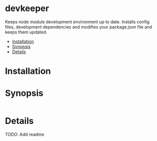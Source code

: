 # devkeeper

Keeps node module development environment up to date. Installs config files, development dependencies and modifies your package.json file and keeps them updated.

<!-- START doctoc generated TOC please keep comment here to allow auto update -->
<!-- DON'T EDIT THIS SECTION, INSTEAD RE-RUN doctoc TO UPDATE -->

- [Installation](#installation)
- [Synopsis](#synopsis)
- [Details](#details)

<!-- END doctoc generated TOC please keep comment here to allow auto update -->

# Installation

# Synopsis

```ts
```

# Details

TODO: Add readme

<!-- usage -->

<!-- commands -->
